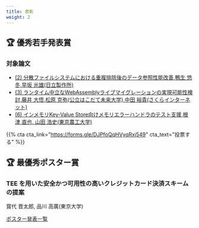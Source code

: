 ```yaml
---
title: 表彰
weight: 2
---
```


## 🏆 優秀若手発表賞

### 対象論文

- [(2) 分散ファイルシステムにおける重複排除後のデータ参照性能改善,鴨生 悠冬,早坂 光雄(日立製作所)](#paper2)
- [(3) ランタイム中立なWebAssemblyライブマイグレーションの実現可能性検討,藤井 大悟,松原 克弥(公立はこだて未来大学),中田 裕貴(さくらインターネット)](#paper3)
- [(6) インメモリKey-Value Store向けメモリエラーハンドラのテスト支援,根津 直也, 山田 浩史(東京農工大学)](#paper6)

{{% cta cta_link="https://forms.gle/DJPfoQqHVyqRxj549" cta_text="投票する" %}}

## 🏆 最優秀ポスター賞

### TEE を用いた安全かつ可用性の高いクレジットカード決済スキームの提案
寳代 晋太郎, 品川 高廣(東京大学)


[ポスター発表一覧](#poster)

<!-- {{% cta cta_link="https://forms.gle/PJaqm7esgj5PdCpHA" cta_text="投票する" %}} -->
